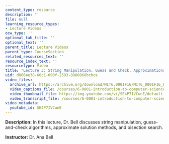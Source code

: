 ```yaml
---
content_type: resource
description: ''
file: null
learning_resource_types:
- Lecture Videos
ocw_type: ''
optional_tab_title: ''
optional_text: ''
parent_title: Lecture Videos
parent_type: CourseSection
related_resources_text: ''
resource_index_text: ''
resourcetype: Video
title: 'Lecture 3: String Manipulation, Guess and Check, Approximations, Bisection'
uid: d8664e38-60c1-090f-2593-8980868bcbca
video_files:
  archive_url: https://archive.org/download/MIT6.0001F16/MIT6_0001F16_Lecture_03_300k.mp4
  video_captions_file: /courses/6-0001-introduction-to-computer-science-and-programming-in-python-fall-2016/6e2747d4f92152b8a5cf50493d1345d0_SE4P7IVCunE.vtt
  video_thumbnail_file: https://img.youtube.com/vi/SE4P7IVCunE/default.jpg
  video_transcript_file: /courses/6-0001-introduction-to-computer-science-and-programming-in-python-fall-2016/d68f91578c16ffb99a7eccaf841a13b0_SE4P7IVCunE.pdf
video_metadata:
  youtube_id: SE4P7IVCunE
---
```


**Description:** In this lecture, Dr. Bell discusses string manipulation, guess-and-check algorithms, approximate solution methods, and bisection search.

**Instructor:** Dr. Ana Bell